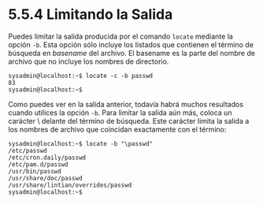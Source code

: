# 5.5.4 Limitando la Salida
Puedes limitar la salida producida por el comando `locate` mediante la opción `-b`. Esta opción sólo incluye los listados que contienen el término de búsqueda en _basename_ del archivo. El basename es la parte del nombre de archivo que no incluye los nombres de directorio.

```shell-session
sysadmin@localhost:~$ locate -c -b passwd                              
83                                                                     
sysadmin@localhost:~$
```

Como puedes ver en la salida anterior, todavía habrá muchos resultados cuando utilices la opción `-b`. Para limitar la salida aún más, coloca un carácter \ delante del término de búsqueda. Este carácter limita la salida a los nombres de archivo que coincidan exactamente con el término:

```shell-session
sysadmin@localhost:~$ locate -b "\passwd"                              
/etc/passwd                                                           
/etc/cron.daily/passwd                                                 
/etc/pam.d/passwd                                                      
/usr/bin/passwd                                                        
/usr/share/doc/passwd                                                 
/usr/share/lintian/overrides/passwd                                    
sysadmin@localhost:~$
```

